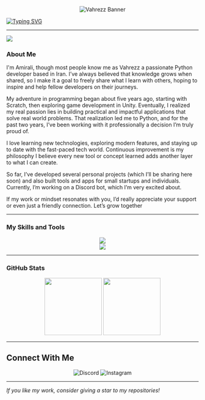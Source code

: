 
<p align="center">
  <img src="https://capsule-render.vercel.app/api?type=waving&height=250&section=header&text=%20Vahrezz%20&fontSize=65&fontAlign=50&fontAlignY=38&fontColor=00FFB2&color=0:00110d,50:003f2d,100:00ccff&stroke=00FF99&strokeWidth=1&animation=fadeIn&desc=%20Python%20Developer%20%7C%20Open%20Source%20%7C%20Enthusiast%20Bot%20Lifelong%20Learner&descAlign=50&descAlignY=70&fontFamily=monospace" alt="Vahrezz Banner" />
</p>










[![Typing SVG](https://readme-typing-svg.demolab.com?font=Fira+Code&pause=1000&width=435&lines=%2B5+years+of+experience+in+programming;Python+Developer++;Discord+Bot+Creator;Application+Developer;Always+Learning+Something+New++;Turning+Ideas+Into+Code++;+Sharing+Knowledge+Freely++)](https://git.io/typing-svg)

---






<a href="https://discord.com/users/817725791177408513"><img src="https://lanyard.cnrad.dev/api/817725791177408513?showDisplayName=true" /></a>




###  About Me

I'm Amirali, though most people know me as Vahrezz  a passionate Python developer based in Iran. I’ve always believed that knowledge grows when shared, so I make it a goal to freely share what I learn with others, hoping to inspire and help fellow developers on their journeys.

My adventure in programming began about five years ago, starting with Scratch, then exploring game development in Unity. Eventually, I realized my real passion lies in building practical and impactful applications that solve real world problems. That realization led me to Python, and for the past two years, I’ve been working with it professionally  a decision I’m truly proud of.

I love learning new technologies, exploring modern features, and staying up to date with the fast-paced tech world. Continuous improvement is my philosophy  I believe every new tool or concept learned adds another layer to what I can create.

So far, I’ve developed several personal projects (which I’ll be sharing here soon) and also built tools and apps for small startups and individuals. Currently, I’m working on a Discord bot, which I’m very excited about.

If my work or mindset resonates with you, I’d really appreciate your support or even just a friendly connection. Let’s grow together 


---

###  My Skills and Tools

<p align="center">
  <img src="https://skillicons.dev/icons?i=python,discord,bots,git,github,vscode,linux,windows,kali," /><br/>
  <img src="https://skillicons.dev/icons?i=flask,fastapi,sqlite,mysql,docker,postman" />
</p>

---

###  GitHub Stats

<p align="center">
  <img src="https://github-readme-stats.vercel.app/api?username=Vahrezz&show_icons=true&theme=radical" height="150"/>
  <img src="https://github-readme-streak-stats.herokuapp.com/?user=Vahrezz&theme=radical" height="150"/>
</p>

---

##  Connect With Me



<div align="center">

<a href="https://discord.com/users/817725791177408513" target="_blank" style="text-decoration:none;">
  <img src="https://img.shields.io/badge/Join%20Me%20on%20Discord-%2300ff99?style=for-the-badge&logo=discord&logoColor=white&labelColor=0a0a0a" alt="Discord"/>
</a>

<a href="https://www.instagram.com/mr.vahrez/" target="_blank" style="text-decoration:none;">
  <img src="https://img.shields.io/badge/Follow%20Me%20on%20Instagram-%23E1306C?style=for-the-badge&logo=instagram&logoColor=white&labelColor=0a0a0a" alt="Instagram"/>
</a>

</div>



---

 *If you like my work, consider giving a star to my repositories!*
